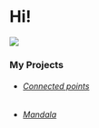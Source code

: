 # Hi!

![](https://media.giphy.com/media/3oEduZHK9DOK3jXhlK/giphy.gif)

### My Projects

  - ###### [Connected points](https://rw610.github.io/canvas/)
  - ###### [Mandala](https://rw610.github.io/mandala/)
